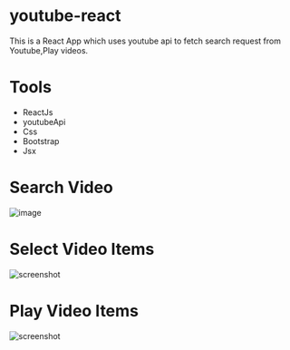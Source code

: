 # youtube-react
This is a React App which uses youtube api to fetch search request from Youtube,Play videos.
# Tools
* ReactJs
* youtubeApi
* Css
* Bootstrap
* Jsx

# Search Video
![image](https://user-images.githubusercontent.com/68410510/96359204-9c650a00-112d-11eb-8314-2d9b798f1144.png)
# Select Video Items
![screenshot](https://user-images.githubusercontent.com/68410510/96359230-fe257400-112d-11eb-9e32-45369adb399d.png)
# Play Video Items
![screenshot](https://user-images.githubusercontent.com/68410510/96359242-3c229800-112e-11eb-8d6a-c5c9f58b5644.png)
